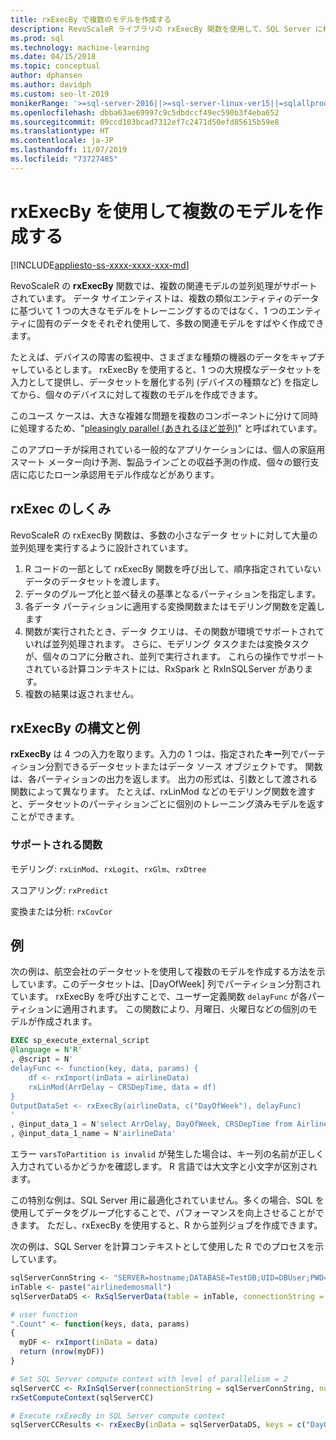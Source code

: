 ```yaml
---
title: rxExecBy で複数のモデルを作成する
description: RevoScaleR ライブラリの rxExecBy 関数を使用して、SQL Server に格納されているマシン データに対して複数のミニモデルを構築します。
ms.prod: sql
ms.technology: machine-learning
ms.date: 04/15/2018
ms.topic: conceptual
author: dphansen
ms.author: davidph
ms.custom: seo-lt-2019
monikerRange: '>=sql-server-2016||>=sql-server-linux-ver15||=sqlallproducts-allversions'
ms.openlocfilehash: dbba63ae69997c9c5dbdccf49ec590b3f4eba652
ms.sourcegitcommit: 09ccd103bcad7312ef7c2471d50efd85615b59e8
ms.translationtype: HT
ms.contentlocale: ja-JP
ms.lasthandoff: 11/07/2019
ms.locfileid: "73727485"
---
```

# <a name="creating-multiple-models-using-rxexecby"></a>rxExecBy を使用して複数のモデルを作成する
[!INCLUDE[appliesto-ss-xxxx-xxxx-xxx-md](../../includes/appliesto-ss-xxxx-xxxx-xxx-md.md)]

RevoScaleR の **rxExecBy** 関数では、複数の関連モデルの並列処理がサポートされています。 データ サイエンティストは、複数の類似エンティティのデータに基づいて 1 つの大きなモデルをトレーニングするのではなく、1 つのエンティティに固有のデータをそれぞれ使用して、多数の関連モデルをすばやく作成できます。 

たとえば、デバイスの障害の監視中、さまざまな種類の機器のデータをキャプチャしているとします。 rxExecBy を使用すると、1 つの大規模なデータセットを入力として提供し、データセットを層化する列 (デバイスの種類など) を指定してから、個々のデバイスに対して複数のモデルを作成できます。

このユース ケースは、大きな複雑な問題を複数のコンポーネントに分けて同時に処理するため、"[pleasingly parallel (あきれるほど並列)](https://en.wikipedia.org/wiki/Embarrassingly_parallel)" と呼ばれています。

このアプローチが採用されている一般的なアプリケーションには、個人の家庭用スマート メーター向け予測、製品ラインごとの収益予測の作成、個々の銀行支店に応じたローン承認用モデル作成などがあります。

## <a name="how-rxexec-works"></a>rxExec のしくみ

RevoScaleR の rxExecBy 関数は、多数の小さなデータ セットに対して大量の並列処理を実行するように設計されています。

1. R コードの一部として rxExecBy 関数を呼び出して、順序指定されていないデータのデータセットを渡します。
2. データのグループ化と並べ替えの基準となるパーティションを指定します。
3. 各データ パーティションに適用する変換関数またはモデリング関数を定義します
4. 関数が実行されたとき、データ クエリは、その関数が環境でサポートされていれば並列処理されます。 さらに、モデリング タスクまたは変換タスクが、個々のコアに分散され、並列で実行されます。 これらの操作でサポートされている計算コンテキストには、RxSpark と RxInSQLServer があります。
5. 複数の結果は返されません。

## <a name="rxexecby-syntax-and-examples"></a>rxExecBy の構文と例

**rxExecBy** は 4 つの入力を取ります。入力の 1 つは、指定された**キー**列でパーティション分割できるデータセットまたはデータ ソース オブジェクトです。 関数は、各パーティションの出力を返します。 出力の形式は、引数として渡される関数によって異なります。 たとえば、rxLinMod などのモデリング関数を渡すと、データセットのパーティションごとに個別のトレーニング済みモデルを返すことができます。

### <a name="supported-functions"></a>サポートされる関数

モデリング: `rxLinMod`、`rxLogit`、`rxGlm`、`rxDtree`

スコアリング: `rxPredict`

変換または分析: `rxCovCor`

## <a name="example"></a>例

次の例は、航空会社のデータセットを使用して複数のモデルを作成する方法を示しています。このデータセットは、[DayOfWeek] 列でパーティション分割されています。 rxExecBy を呼び出すことで、ユーザー定義関数 `delayFunc` が各パーティションに適用されます。 この関数により、月曜日、火曜日などの個別のモデルが作成されます。

```sql
EXEC sp_execute_external_script
@language = N'R'
, @script = N'
delayFunc <- function(key, data, params) { 
    df <- rxImport(inData = airlineData) 
    rxLinMod(ArrDelay ~ CRSDepTime, data = df) 
} 
OutputDataSet <- rxExecBy(airlineData, c("DayOfWeek"), delayFunc)
'
, @input_data_1 = N'select ArrDelay, DayOfWeek, CRSDepTime from AirlineDemoSmall]'
, @input_data_1_name = N'airlineData'

```

エラー `varsToPartition is invalid` が発生した場合は、キー列の名前が正しく入力されているかどうかを確認します。 R 言語では大文字と小文字が区別されます。

この特別な例は、SQL Server 用に最適化されていません。多くの場合、SQL を使用してデータをグループ化することで、パフォーマンスを向上させることができます。 ただし、rxExecBy を使用すると、R から並列ジョブを作成できます。

次の例は、SQL Server を計算コンテキストとして使用した R でのプロセスを示しています。

```R
sqlServerConnString <- "SERVER=hostname;DATABASE=TestDB;UID=DBUser;PWD=Password;"
inTable <- paste("airlinedemosmall")
sqlServerDataDS <- RxSqlServerData(table = inTable, connectionString = sqlServerConnString)

# user function
".Count" <- function(keys, data, params)
{
  myDF <- rxImport(inData = data)
  return (nrow(myDF))
}

# Set SQL Server compute context with level of parallelism = 2
sqlServerCC <- RxInSqlServer(connectionString = sqlServerConnString, numTasks = 4)
rxSetComputeContext(sqlServerCC)

# Execute rxExecBy in SQL Server compute context
sqlServerCCResults <- rxExecBy(inData = sqlServerDataDS, keys = c("DayOfWeek"), func = .Count)
```



